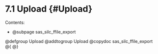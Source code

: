 # 7.1 Upload {#Upload}

Contents:
- @subpage sas_silc_ffile_export

@defgroup Upload
@addtogroup Upload
@copydoc sas_silc_ffile_export
@{
@}
